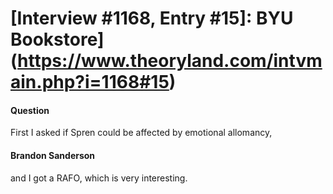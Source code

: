 # [Interview #1168, Entry #15]: BYU Bookstore](https://www.theoryland.com/intvmain.php?i=1168#15)

#### Question

First I asked if Spren could be affected by emotional allomancy,

#### Brandon Sanderson

and I got a RAFO, which is very interesting.

